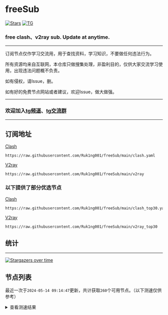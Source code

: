 # freeSub
[![Stars](https://img.shields.io/github/stars/Ruk1ng001/freeSub)](https://github.com/Ruk1ng001/freeSub/stargazers)
[![TG](https://img.shields.io/badge/Telegram-gray?logo=Telegram)](https://t.me/Ruk1ng001)
### free clash、v2ray sub. Update at anytime.

---

订阅节点仅作学习交流用，用于查找资料，学习知识，不要做任何违法行为。

所有资源均来自互联网，本仓库只做搜集处理，非盈利目的，仅供大家交流学习使用，出现违法问题概不负责。

如有侵权，请Issue，删。

如有好的免费节点网站或者建议，欢迎Issue，做大做强。

---

### 欢迎加入[tg频道](https://t.me/Ruk1ng001)、[tg交流群](https://t.me/+-e-b04EE5Cw2NmU1)

---

## 订阅地址
[Clash](https://raw.githubusercontent.com/Ruk1ng001/freeSub/main/clash.yaml)
```
https://raw.githubusercontent.com/Ruk1ng001/freeSub/main/clash.yaml
```
[V2ray](https://raw.githubusercontent.com/Ruk1ng001/freeSub/main/v2ray)
```
https://raw.githubusercontent.com/Ruk1ng001/freeSub/main/v2ray
```
### 以下提供了部分优选节点

[Clash](https://raw.githubusercontent.com/Ruk1ng001/freeSub/main/clash_top30.yaml)
```
https://raw.githubusercontent.com/Ruk1ng001/freeSub/main/clash_top30.yaml
```
[V2ray](https://raw.githubusercontent.com/Ruk1ng001/freeSub/main/v2ray_top30)
```
https://raw.githubusercontent.com/Ruk1ng001/freeSub/main/v2ray_top30
```

## 统计

---

[![Stargazers over time](https://starchart.cc/Ruk1ng001/freeSub.svg)](https://starchart.cc/Ruk1ng001/freeSub)

## 节点列表

最近一次于`2024-05-14 09:14:47`更新，共计获取`260`个可用节点。（以下测速仅供参考）

<details> <summary>查看测速结果</summary>

| 序号 | 节点 | 带宽 | 延迟 |
|:--:|:--:|:--:|:--:|
 | 1 | github.com/Ruk1ng001_3718927122 | 1.59MB/s | 373.00ms |
 | 2 | github.com/Ruk1ng001_2690750277 | 1.55MB/s | 361.00ms |
 | 3 | github.com/Ruk1ng001_1849366068 | 1.53MB/s | 470.00ms |
 | 4 | github.com/Ruk1ng001_1125465398 | 1.40MB/s | 364.00ms |
 | 5 | github.com/Ruk1ng001_1744315239 | 1.31MB/s | 376.00ms |
 | 6 | github.com/Ruk1ng001_1938509145 | 1.24MB/s | 399.00ms |
 | 7 | github.com/Ruk1ng001_3827769526 | 1.18MB/s | 549.00ms |
 | 8 | github.com/Ruk1ng001_3362003740 | 1.17MB/s | 516.00ms |
 | 9 | github.com/Ruk1ng001_3540856638 | 1.13MB/s | 732.00ms |
 | 10 | github.com/Ruk1ng001_3756248972 | 1.09MB/s | 646.00ms |
 | 11 | github.com/Ruk1ng001_2522122965 | 1.09MB/s | 452.00ms |
 | 12 | github.com/Ruk1ng001_628343702 | 1.07MB/s | 446.00ms |
 | 13 | github.com/Ruk1ng001_762803762 | 1.06MB/s | 382.00ms |
 | 14 | github.com/Ruk1ng001_3412803857 | 1.03MB/s | 457.00ms |
 | 15 | github.com/Ruk1ng001_1708283347 | 1.02MB/s | 577.00ms |
 | 16 | github.com/Ruk1ng001_4224814787 | 1017.36KB/s | 591.00ms |
 | 17 | github.com/Ruk1ng001_2686558329 | 899.83KB/s | 805.00ms |
 | 18 | github.com/Ruk1ng001_3392725797 | 859.82KB/s | 830.00ms |
 | 19 | github.com/Ruk1ng001_2245605695 | 809.20KB/s | 605.00ms |
 | 20 | github.com/Ruk1ng001_2967516307 | 805.17KB/s | 628.00ms |
 | 21 | github.com/Ruk1ng001_3837465009 | 767.85KB/s | 734.00ms |
 | 22 | github.com/Ruk1ng001_149570347 | 748.55KB/s | 650.00ms |
 | 23 | github.com/Ruk1ng001_1233879076 | 738.01KB/s | 735.00ms |
 | 24 | github.com/Ruk1ng001_3293006801 | 736.21KB/s | 520.00ms |
 | 25 | github.com/Ruk1ng001_2962427332 | 735.73KB/s | 362.00ms |
 | 26 | github.com/Ruk1ng001_1591658842 | 734.46KB/s | 404.00ms |
 | 27 | github.com/Ruk1ng001_4179390442 | 693.87KB/s | 708.00ms |
 | 28 | github.com/Ruk1ng001_796916901 | 682.64KB/s | 807.00ms |
 | 29 | github.com/Ruk1ng001_2533587589 | 678.08KB/s | 637.00ms |
 | 30 | github.com/Ruk1ng001_777700868 | 673.39KB/s | 696.00ms |
 | 31 | github.com/Ruk1ng001_1855538875 | 664.34KB/s | 486.00ms |
 | 32 | github.com/Ruk1ng001_3153780437 | 659.93KB/s | 803.00ms |
 | 33 | github.com/Ruk1ng001_2610746706 | 659.85KB/s | 816.00ms |
 | 34 | github.com/Ruk1ng001_3402559863 | 654.13KB/s | 679.00ms |
 | 35 | github.com/Ruk1ng001_2321017329 | 652.50KB/s | 833.00ms |
 | 36 | github.com/Ruk1ng001_34491053 | 650.65KB/s | 836.00ms |
 | 37 | github.com/Ruk1ng001_1119427444 | 648.91KB/s | 834.00ms |
 | 38 | github.com/Ruk1ng001_2416013 | 647.58KB/s | 809.00ms |
 | 39 | github.com/Ruk1ng001_1782424084 | 645.01KB/s | 770.00ms |
 | 40 | github.com/Ruk1ng001_3160918736 | 643.57KB/s | 824.00ms |
 | 41 | github.com/Ruk1ng001_2389974757 | 642.09KB/s | 1037.00ms |
 | 42 | github.com/Ruk1ng001_2085644157 | 642.01KB/s | 870.00ms |
 | 43 | github.com/Ruk1ng001_2570514838 | 639.36KB/s | 921.00ms |
 | 44 | github.com/Ruk1ng001_3936133195 | 636.29KB/s | 872.00ms |
 | 45 | github.com/Ruk1ng001_1739713463 | 635.72KB/s | 897.00ms |
 | 46 | github.com/Ruk1ng001_3916349500 | 630.01KB/s | 853.00ms |
 | 47 | github.com/Ruk1ng001_1121438955 | 626.68KB/s | 915.00ms |
 | 48 | github.com/Ruk1ng001_4225185103 | 626.63KB/s | 915.00ms |
 | 49 | github.com/Ruk1ng001_1553325469 | 625.22KB/s | 898.00ms |
 | 50 | github.com/Ruk1ng001_1969632948 | 624.61KB/s | 774.00ms |
 | 51 | github.com/Ruk1ng001_978579329 | 622.79KB/s | 886.00ms |
 | 52 | github.com/Ruk1ng001_701351289 | 622.00KB/s | 935.00ms |
 | 53 | github.com/Ruk1ng001_4033222807 | 621.72KB/s | 882.00ms |
 | 54 | github.com/Ruk1ng001_805306763 | 605.91KB/s | 492.00ms |
 | 55 | github.com/Ruk1ng001_3444843695 | 605.17KB/s | 926.00ms |
 | 56 | github.com/Ruk1ng001_3934250345 | 603.69KB/s | 839.00ms |
 | 57 | github.com/Ruk1ng001_2386156489 | 602.17KB/s | 1035.00ms |
 | 58 | github.com/Ruk1ng001_2279593911 | 596.87KB/s | 940.00ms |
 | 59 | github.com/Ruk1ng001_3432400797 | 595.32KB/s | 877.00ms |
 | 60 | github.com/Ruk1ng001_3100793083 | 595.03KB/s | 1005.00ms |
 | 61 | github.com/Ruk1ng001_2558403885 | 582.24KB/s | 840.00ms |
 | 62 | github.com/Ruk1ng001_50774332 | 577.82KB/s | 1079.00ms |
 | 63 | github.com/Ruk1ng001_3970925062 | 571.61KB/s | 816.00ms |
 | 64 | github.com/Ruk1ng001_2012215190 | 571.12KB/s | 863.00ms |
 | 65 | github.com/Ruk1ng001_987836053 | 570.95KB/s | 1065.00ms |
 | 66 | github.com/Ruk1ng001_1673641397 | 564.15KB/s | 820.00ms |
 | 67 | github.com/Ruk1ng001_2793812825 | 559.70KB/s | 927.00ms |
 | 68 | github.com/Ruk1ng001_4135834119 | 549.96KB/s | 1113.00ms |
 | 69 | github.com/Ruk1ng001_1598282181 | 548.36KB/s | 1028.00ms |
 | 70 | github.com/Ruk1ng001_2021478874 | 546.11KB/s | 451.00ms |
 | 71 | github.com/Ruk1ng001_3257535635 | 543.05KB/s | 1206.00ms |
 | 72 | github.com/Ruk1ng001_871150124 | 537.64KB/s | 1009.00ms |
 | 73 | github.com/Ruk1ng001_536822818 | 533.45KB/s | 975.00ms |
 | 74 | github.com/Ruk1ng001_2075610252 | 530.16KB/s | 1220.00ms |
 | 75 | github.com/Ruk1ng001_4063309201 | 525.70KB/s | 1491.00ms |
 | 76 | github.com/Ruk1ng001_1964030541 | 524.16KB/s | 906.00ms |
 | 77 | github.com/Ruk1ng001_2194615537 | 519.13KB/s | 1503.00ms |
 | 78 | github.com/Ruk1ng001_459534470 | 516.43KB/s | 1525.00ms |
 | 79 | github.com/Ruk1ng001_3907987010 | 510.37KB/s | 857.00ms |
 | 80 | github.com/Ruk1ng001_2986819677 | 506.73KB/s | 1052.00ms |
 | 81 | github.com/Ruk1ng001_2560504633 | 503.24KB/s | 1556.00ms |
 | 82 | github.com/Ruk1ng001_2308501734 | 502.51KB/s | 1494.00ms |
 | 83 | github.com/Ruk1ng001_3921688893 | 502.12KB/s | 957.00ms |
 | 84 | github.com/Ruk1ng001_1034331182 | 497.09KB/s | 1494.00ms |
 | 85 | github.com/Ruk1ng001_3469316866 | 490.32KB/s | 1617.00ms |
 | 86 | github.com/Ruk1ng001_773668802 | 477.02KB/s | 1004.00ms |
 | 87 | github.com/Ruk1ng001_2881666482 | 474.65KB/s | 1084.00ms |
 | 88 | github.com/Ruk1ng001_2054894954 | 473.77KB/s | 1640.00ms |
 | 89 | github.com/Ruk1ng001_1472351678 | 471.26KB/s | 1601.00ms |
 | 90 | github.com/Ruk1ng001_1388672434 | 469.48KB/s | 1706.00ms |
 | 91 | github.com/Ruk1ng001_3007123315 | 467.01KB/s | 1598.00ms |
 | 92 | github.com/Ruk1ng001_2578079542 | 452.04KB/s | 1684.00ms |
 | 93 | github.com/Ruk1ng001_3983984006 | 450.41KB/s | 1095.00ms |
 | 94 | github.com/Ruk1ng001_2223018783 | 442.10KB/s | 725.00ms |
 | 95 | github.com/Ruk1ng001_2159656259 | 441.49KB/s | 1609.00ms |
 | 96 | github.com/Ruk1ng001_3119109947 | 437.26KB/s | 1686.00ms |
 | 97 | github.com/Ruk1ng001_1132634313 | 427.17KB/s | 1261.00ms |
 | 98 | github.com/Ruk1ng001_1236950337 | 425.79KB/s | 1560.00ms |
 | 99 | github.com/Ruk1ng001_2997387401 | 423.53KB/s | 1650.00ms |
 | 100 | github.com/Ruk1ng001_2822955067 | 423.30KB/s | 1619.00ms |
 | 101 | github.com/Ruk1ng001_3242588350 | 423.06KB/s | 1132.00ms |
 | 102 | github.com/Ruk1ng001_719952087 | 421.36KB/s | 1083.00ms |
 | 103 | github.com/Ruk1ng001_3269726073 | 417.44KB/s | 1753.00ms |
 | 104 | github.com/Ruk1ng001_2725052174 | 414.38KB/s | 680.00ms |
 | 105 | github.com/Ruk1ng001_1250440735 | 411.58KB/s | 1213.00ms |
 | 106 | github.com/Ruk1ng001_3889678921 | 409.52KB/s | 1978.00ms |
 | 107 | github.com/Ruk1ng001_3323569273 | 404.95KB/s | 1657.00ms |
 | 108 | github.com/Ruk1ng001_3549260583 | 404.41KB/s | 1624.00ms |
 | 109 | github.com/Ruk1ng001_3756619769 | 403.10KB/s | 1555.00ms |
 | 110 | github.com/Ruk1ng001_306812778 | 402.14KB/s | 1059.00ms |
 | 111 | github.com/Ruk1ng001_3385656539 | 400.32KB/s | 1669.00ms |
 | 112 | github.com/Ruk1ng001_1704870201 | 399.41KB/s | 2026.00ms |
 | 113 | github.com/Ruk1ng001_986862858 | 392.39KB/s | 396.00ms |
 | 114 | github.com/Ruk1ng001_3248145375 | 392.37KB/s | 1379.00ms |
 | 115 | github.com/Ruk1ng001_2145981711 | 391.52KB/s | 1856.00ms |
 | 116 | github.com/Ruk1ng001_3835159238 | 386.33KB/s | 1823.00ms |
 | 117 | github.com/Ruk1ng001_2963130294 | 383.46KB/s | 1461.00ms |
 | 118 | github.com/Ruk1ng001_1184005405 | 383.40KB/s | 1996.00ms |
 | 119 | github.com/Ruk1ng001_1616468470 | 382.30KB/s | 897.00ms |
 | 120 | github.com/Ruk1ng001_2004102139 | 381.95KB/s | 1016.00ms |
 | 121 | github.com/Ruk1ng001_2013146544 | 380.17KB/s | 763.00ms |
 | 122 | github.com/Ruk1ng001_286035895 | 378.18KB/s | 1602.00ms |
 | 123 | github.com/Ruk1ng001_4251118299 | 377.98KB/s | 2074.00ms |
 | 124 | github.com/Ruk1ng001_3387269693 | 375.00KB/s | 1500.00ms |
 | 125 | github.com/Ruk1ng001_1738846254 | 371.57KB/s | 2199.00ms |
 | 126 | github.com/Ruk1ng001_3475198164 | 370.00KB/s | 1173.00ms |
 | 127 | github.com/Ruk1ng001_1695599451 | 369.04KB/s | 1211.00ms |
 | 128 | github.com/Ruk1ng001_1695152293 | 368.82KB/s | 1218.00ms |
 | 129 | github.com/Ruk1ng001_1159366513 | 367.10KB/s | 1207.00ms |
 | 130 | github.com/Ruk1ng001_3681621484 | 364.44KB/s | 1247.00ms |
 | 131 | github.com/Ruk1ng001_3235715830 | 363.82KB/s | 1386.00ms |
 | 132 | github.com/Ruk1ng001_3372547913 | 363.44KB/s | 1230.00ms |
 | 133 | github.com/Ruk1ng001_4125802957 | 362.54KB/s | 1243.00ms |
 | 134 | github.com/Ruk1ng001_1108544810 | 362.21KB/s | 777.00ms |
 | 135 | github.com/Ruk1ng001_3418298641 | 361.03KB/s | 1237.00ms |
 | 136 | github.com/Ruk1ng001_775476669 | 361.00KB/s | 1629.00ms |
 | 137 | github.com/Ruk1ng001_2620033493 | 360.35KB/s | 1238.00ms |
 | 138 | github.com/Ruk1ng001_2744246456 | 360.04KB/s | 1243.00ms |
 | 139 | github.com/Ruk1ng001_1733174884 | 359.49KB/s | 1760.00ms |
 | 140 | github.com/Ruk1ng001_54239677 | 357.76KB/s | 1252.00ms |
 | 141 | github.com/Ruk1ng001_3607103000 | 356.05KB/s | 1274.00ms |
 | 142 | github.com/Ruk1ng001_2218194186 | 355.45KB/s | 1845.00ms |
 | 143 | github.com/Ruk1ng001_3773318312 | 355.38KB/s | 1425.00ms |
 | 144 | github.com/Ruk1ng001_861234925 | 352.59KB/s | 1403.00ms |
 | 145 | github.com/Ruk1ng001_436660577 | 349.09KB/s | 1799.00ms |
 | 146 | github.com/Ruk1ng001_1302227927 | 348.83KB/s | 1271.00ms |
 | 147 | github.com/Ruk1ng001_3702537118 | 347.52KB/s | 2385.00ms |
 | 148 | github.com/Ruk1ng001_1942992351 | 345.15KB/s | 2430.00ms |
 | 149 | github.com/Ruk1ng001_3115135129 | 345.06KB/s | 1748.00ms |
 | 150 | github.com/Ruk1ng001_824361151 | 343.80KB/s | 1957.00ms |
 | 151 | github.com/Ruk1ng001_706619102 | 343.32KB/s | 1297.00ms |
 | 152 | github.com/Ruk1ng001_4160260175 | 341.47KB/s | 2494.00ms |
 | 153 | github.com/Ruk1ng001_1694492034 | 338.28KB/s | 1319.00ms |
 | 154 | github.com/Ruk1ng001_1308962382 | 336.39KB/s | 1223.00ms |
 | 155 | github.com/Ruk1ng001_4292422048 | 336.35KB/s | 1196.00ms |
 | 156 | github.com/Ruk1ng001_1429149516 | 326.79KB/s | 2335.00ms |
 | 157 | github.com/Ruk1ng001_1949834308 | 326.20KB/s | 1771.00ms |
 | 158 | github.com/Ruk1ng001_2269129838 | 325.56KB/s | 1769.00ms |
 | 159 | github.com/Ruk1ng001_45987303 | 324.57KB/s | 1203.00ms |
 | 160 | github.com/Ruk1ng001_2847066904 | 320.20KB/s | 1832.00ms |
 | 161 | github.com/Ruk1ng001_3093531761 | 317.48KB/s | 953.00ms |
 | 162 | github.com/Ruk1ng001_402196054 | 315.99KB/s | 1824.00ms |
 | 163 | github.com/Ruk1ng001_1274567695 | 315.94KB/s | 1456.00ms |
 | 164 | github.com/Ruk1ng001_1356209761 | 310.35KB/s | 1987.00ms |
 | 165 | github.com/Ruk1ng001_2678214959 | 307.98KB/s | 1272.00ms |
 | 166 | github.com/Ruk1ng001_1170082256 | 304.25KB/s | 2198.00ms |
 | 167 | github.com/Ruk1ng001_3082932258 | 298.29KB/s | 1232.00ms |
 | 168 | github.com/Ruk1ng001_3617853271 | 297.77KB/s | 695.00ms |
 | 169 | github.com/Ruk1ng001_25139221 | 297.04KB/s | 1479.00ms |
 | 170 | github.com/Ruk1ng001_3543698725 | 297.02KB/s | 1505.00ms |
 | 171 | github.com/Ruk1ng001_3969088357 | 296.85KB/s | 1677.00ms |
 | 172 | github.com/Ruk1ng001_3782238614 | 296.83KB/s | 1486.00ms |
 | 173 | github.com/Ruk1ng001_2560509096 | 293.96KB/s | 963.00ms |
 | 174 | github.com/Ruk1ng001_1091569262 | 292.72KB/s | 1445.00ms |
 | 175 | github.com/Ruk1ng001_3997140244 | 291.67KB/s | 1373.00ms |
 | 176 | github.com/Ruk1ng001_2619851845 | 290.40KB/s | 1029.00ms |
 | 177 | github.com/Ruk1ng001_1183798821 | 283.12KB/s | 1007.00ms |
 | 178 | github.com/Ruk1ng001_102931221 | 282.51KB/s | 2182.00ms |
 | 179 | github.com/Ruk1ng001_2674404594 | 274.98KB/s | 1585.00ms |
 | 180 | github.com/Ruk1ng001_3041443292 | 270.20KB/s | 1127.00ms |
 | 181 | github.com/Ruk1ng001_1151839670 | 268.10KB/s | 882.00ms |
 | 182 | github.com/Ruk1ng001_339647967 | 265.75KB/s | 1669.00ms |
 | 183 | github.com/Ruk1ng001_307022608 | 262.47KB/s | 2201.00ms |
 | 184 | github.com/Ruk1ng001_2599296754 | 260.44KB/s | 1094.00ms |
 | 185 | github.com/Ruk1ng001_1036870570 | 256.26KB/s | 2347.00ms |
 | 186 | github.com/Ruk1ng001_1903292082 | 255.71KB/s | 927.00ms |
 | 187 | github.com/Ruk1ng001_1238702783 | 255.62KB/s | 873.00ms |
 | 188 | github.com/Ruk1ng001_3391674938 | 255.57KB/s | 985.00ms |
 | 189 | github.com/Ruk1ng001_4103818543 | 255.44KB/s | 1028.00ms |
 | 190 | github.com/Ruk1ng001_1673645169 | 255.31KB/s | 1463.00ms |
 | 191 | github.com/Ruk1ng001_1676283943 | 255.20KB/s | 937.00ms |
 | 192 | github.com/Ruk1ng001_2829551201 | 253.52KB/s | 1278.00ms |
 | 193 | github.com/Ruk1ng001_2172465582 | 246.51KB/s | 1550.00ms |
 | 194 | github.com/Ruk1ng001_4002426314 | 242.51KB/s | 2055.00ms |
 | 195 | github.com/Ruk1ng001_1443729558 | 231.24KB/s | 1811.00ms |
 | 196 | github.com/Ruk1ng001_3802589557 | 229.14KB/s | 1763.00ms |
 | 197 | github.com/Ruk1ng001_3362580199 | 228.65KB/s | 1211.00ms |
 | 198 | github.com/Ruk1ng001_1370193001 | 227.84KB/s | 1819.00ms |
 | 199 | github.com/Ruk1ng001_1336516738 | 227.08KB/s | 2588.00ms |
 | 200 | github.com/Ruk1ng001_1993975900 | 222.89KB/s | 1265.00ms |
 | 201 | github.com/Ruk1ng001_2617501041 | 221.90KB/s | 1833.00ms |
 | 202 | github.com/Ruk1ng001_3622565782 | 219.07KB/s | 1181.00ms |
 | 203 | github.com/Ruk1ng001_1404508037 | 217.68KB/s | 1985.00ms |
 | 204 | github.com/Ruk1ng001_4223072383 | 217.51KB/s | 2599.00ms |
 | 205 | github.com/Ruk1ng001_237030643 | 217.17KB/s | 1894.00ms |
 | 206 | github.com/Ruk1ng001_711096051 | 213.06KB/s | 1217.00ms |
 | 207 | github.com/Ruk1ng001_2183745117 | 209.93KB/s | 2043.00ms |
 | 208 | github.com/Ruk1ng001_2507663752 | 209.84KB/s | 1347.00ms |
 | 209 | github.com/Ruk1ng001_1542644257 | 209.26KB/s | 1237.00ms |
 | 210 | github.com/Ruk1ng001_1302235713 | 208.23KB/s | 1247.00ms |
 | 211 | github.com/Ruk1ng001_1024834280 | 201.02KB/s | 1225.00ms |
 | 212 | github.com/Ruk1ng001_1372135638 | 200.63KB/s | 2590.00ms |
 | 213 | github.com/Ruk1ng001_1557395967 | 198.34KB/s | 1286.00ms |
 | 214 | github.com/Ruk1ng001_4221750867 | 195.77KB/s | 1355.00ms |
 | 215 | github.com/Ruk1ng001_3749175554 | 189.19KB/s | 1274.00ms |
 | 216 | github.com/Ruk1ng001_3744005356 | 185.07KB/s | 1299.00ms |
 | 217 | github.com/Ruk1ng001_3796575036 | 184.70KB/s | 1233.00ms |
 | 218 | github.com/Ruk1ng001_3499179898 | 180.84KB/s | 1214.00ms |
 | 219 | github.com/Ruk1ng001_2479152281 | 175.79KB/s | 1970.00ms |
 | 220 | github.com/Ruk1ng001_1092046360 | 175.69KB/s | 1280.00ms |
 | 221 | github.com/Ruk1ng001_1079250985 | 170.36KB/s | 747.00ms |
 | 222 | github.com/Ruk1ng001_3446704851 | 169.77KB/s | 539.00ms |
 | 223 | github.com/Ruk1ng001_4254612172 | 169.62KB/s | 880.00ms |
 | 224 | github.com/Ruk1ng001_3319258598 | 169.43KB/s | 548.00ms |
 | 225 | github.com/Ruk1ng001_321207043 | 169.08KB/s | 1258.00ms |
 | 226 | github.com/Ruk1ng001_1362513501 | 168.03KB/s | 2723.00ms |
 | 227 | github.com/Ruk1ng001_2206326297 | 167.54KB/s | 1310.00ms |
 | 228 | github.com/Ruk1ng001_39864713 | 160.15KB/s | 1382.00ms |
 | 229 | github.com/Ruk1ng001_24015290 | 157.96KB/s | 1057.00ms |
 | 230 | github.com/Ruk1ng001_74991844 | 151.65KB/s | 1338.00ms |
 | 231 | github.com/Ruk1ng001_2679557322 | 148.87KB/s | 2166.00ms |
 | 232 | github.com/Ruk1ng001_1397889987 | 144.27KB/s | 1008.00ms |
 | 233 | github.com/Ruk1ng001_838451797 | 129.82KB/s | 2104.00ms |
 | 234 | github.com/Ruk1ng001_2360636455 | 127.45KB/s | 2370.00ms |
 | 235 | github.com/Ruk1ng001_184998897 | 125.50KB/s | 2333.00ms |
 | 236 | github.com/Ruk1ng001_1872437569 | 119.17KB/s | 2759.00ms |
 | 237 | github.com/Ruk1ng001_3578822674 | 118.86KB/s | 495.00ms |
 | 238 | github.com/Ruk1ng001_1422081840 | 112.91KB/s | 2715.00ms |
 | 239 | github.com/Ruk1ng001_1482933334 | 102.80KB/s | 597.00ms |
 | 240 | github.com/Ruk1ng001_1551530121 | 102.30KB/s | 1286.00ms |
 | 241 | github.com/Ruk1ng001_1459952728 | 100.97KB/s | 2291.00ms |
 | 242 | github.com/Ruk1ng001_784932094 | 96.85KB/s | 983.00ms |
 | 243 | github.com/Ruk1ng001_3742893058 | 95.99KB/s | 822.00ms |
 | 244 | github.com/Ruk1ng001_3247586708 | 85.25KB/s | 251.00ms |
 | 245 | github.com/Ruk1ng001_3927315096 | 83.14KB/s | 1343.00ms |
 | 246 | github.com/Ruk1ng001_2389018876 | 80.36KB/s | 1311.00ms |
 | 247 | github.com/Ruk1ng001_2008048428 | 63.30KB/s | 2823.00ms |
 | 248 | github.com/Ruk1ng001_1670820960 | 54.37KB/s | 1631.00ms |
 | 249 |  | N/A | N/A |
 | 250 |  | N/A | N/A |
 | 251 |  | N/A | N/A |
 | 252 |  | N/A | N/A |
 | 253 |  | N/A | N/A |
 | 254 |  | N/A | N/A |
 | 255 |  | N/A | N/A |
 | 256 |  | N/A | N/A |
 | 257 |  | N/A | N/A |
 | 258 |  | N/A | N/A |
 | 259 |  | N/A | N/A |
 | 260 |  | N/A | N/A |


</details>